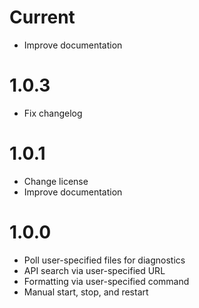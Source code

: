 # Current

- Improve documentation

# 1.0.3

- Fix changelog

# 1.0.1

- Change license
- Improve documentation

# 1.0.0

- Poll user-specified files for diagnostics
- API search via user-specified URL
- Formatting via user-specified command
- Manual start, stop, and restart
